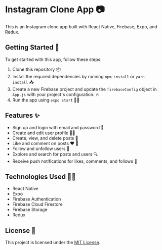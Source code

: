 # Instagram Clone App 📷

This is an Instagram clone app built with React Native, Firebase, Expo, and Redux.

## Getting Started 🚀

To get started with this app, follow these steps:

1. Clone this repository 📦
2. Install the required dependencies by running `npm install` or `yarn install` 📥
3. Create a new Firebase project and update the `firebaseConfig` object in `App.js` with your project's configuration. 🔥
4. Run the app using `expo start` 🏃‍♀️

## Features ✨

- Sign up and login with email and password 🔐
- Create and edit user profile 🧑‍🦲
- Create, view, and delete posts 📝
- Like and comment on posts ❤️ 💬
- Follow and unfollow users 👥
- Explore and search for posts and users 🔍
- Receive push notifications for likes, comments, and follows 🔔

## Technologies Used 👨‍💻

- React Native
- Expo
- Firebase Authentication
- Firebase Cloud Firestore
- Firebase Storage
- Redux

## License 📝

This project is licensed under the [MIT License](LICENSE).
